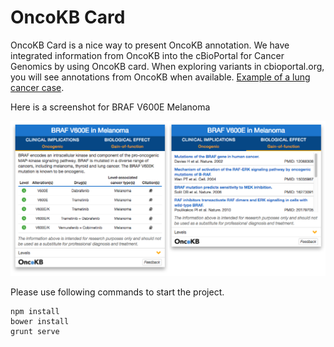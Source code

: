 # OncoKB Card

OncoKB Card is a nice way to present OncoKB annotation.
We have integrated information from OncoKB into the cBioPortal for Cancer Genomics by using OncoKB card. When exploring variants in cbioportal.org, you will see annotations from OncoKB when available. [Example of a lung cancer case](http://www.cbioportal.org/case.do?cancer_study_id=luad_tcga_pub&sample_id=TCGA-49-4494-01).

Here is a screenshot for BRAF V600E Melanoma

![OncoKB Card](example/oncokb-card.png "OncoKB Card")


Please use following commands to start the project.
```
npm install
bower install
grunt serve
```
